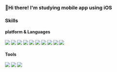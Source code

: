 ### 👋Hi there! I'm studying mobile app using iOS

### Skills
#### platform & Languages
<div>
<img src="https://img.shields.io/badge/iOS-000000?style=flat-square&logo=iOSd&logoColor=white"/>
<img src="https://img.shields.io/badge/Swift-FA7343?style=flat-square&logo=Swiftd&logoColor=white"/>
<img src="https://img.shields.io/badge/Xcode-147EFB?style=flat-square&logo=Xcoded&logoColor=white"/>
<img src="https://img.shields.io/badge/Python-3776AB?style=flat-square&logo=Pythond&logoColor=white"/>
<img src="https://img.shields.io/badge/Django-092E20?style=flat-square&logo=Djangod&logoColor=white"/>
<img src="https://img.shields.io/badge/HTML5-E34F26?style=flat-square&logo=HTML5d&logoColor=white"/>
<img src="https://img.shields.io/badge/CSS3-1572B6?style=flat-square&logo=CSS3d&logoColor=white"/>
<img src="https://img.shields.io/badge/JavaScript-F7DF1E?style=flat-square&logo=JavaScriptd&logoColor=white"/>
<img src="https://img.shields.io/badge/Vue.js-4FC08D?style=flat-square&logo=Vue.jsd&logoColor=white"/>
<img src="https://img.shields.io/badge/React-61DAFB?style=flat-square&logo=Reactd&logoColor=white"/>
</div>

#### Tools
<div>
<img src="https://img.shields.io/badge/Firebase-FFCA28?style=flat-square&logo=Firebased&logoColor=white"/>
<img src="https://img.shields.io/badge/Git-F05032?style=flat-square&logo=Gitd&logoColor=white"/>
<img src="https://img.shields.io/badge/Jira-0052CC?style=flat-square&logo=Jirad&logoColor=white"/>
</div>
<!--
**SaltCastle77/SaltCastle77** is a ✨ _special_ ✨ repository because its `README.md` (this file) appears on your GitHub profile.

Here are some ideas to get you started:

- 🔭 I’m currently working on ...
- 🌱 I’m currently learning ...
- 👯 I’m looking to collaborate on ...
- 🤔 I’m looking for help with ...
- 💬 Ask me about ...
- 📫 How to reach me: ...
- 😄 Pronouns: ...
- ⚡ Fun fact: ...
-->
![SaltCastle77's github stats](https://github-readme-stats.vercel.app/api?username=SaltCastle77&show_icons=true)
